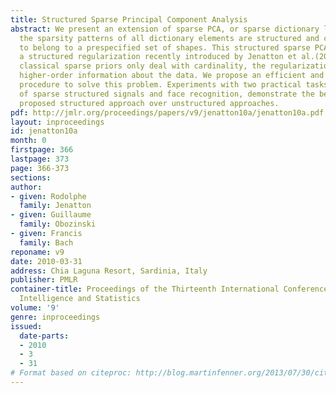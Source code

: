 ```yaml
---
title: Structured Sparse Principal Component Analysis
abstract: We present an extension of sparse PCA, or sparse dictionary learning, where
  the sparsity patterns of all dictionary elements are structured and constrained
  to belong to a prespecified set of shapes. This structured sparse PCA is based on
  a structured regularization recently introduced by Jenatton et al.(2009). While
  classical sparse priors only deal with cardinality, the regularization we use encodes
  higher-order information about the data. We propose an efficient and simple optimization
  procedure to solve this problem. Experiments with two practical tasks, the denoising
  of sparse structured signals and face recognition, demonstrate the benefits of the
  proposed structured approach over unstructured approaches.
pdf: http://jmlr.org/proceedings/papers/v9/jenatton10a/jenatton10a.pdf
layout: inproceedings
id: jenatton10a
month: 0
firstpage: 366
lastpage: 373
page: 366-373
sections: 
author:
- given: Rodolphe
  family: Jenatton
- given: Guillaume
  family: Obozinski
- given: Francis
  family: Bach
reponame: v9
date: 2010-03-31
address: Chia Laguna Resort, Sardinia, Italy
publisher: PMLR
container-title: Proceedings of the Thirteenth International Conference on Artificial
  Intelligence and Statistics
volume: '9'
genre: inproceedings
issued:
  date-parts:
  - 2010
  - 3
  - 31
# Format based on citeproc: http://blog.martinfenner.org/2013/07/30/citeproc-yaml-for-bibliographies/
---
```

